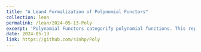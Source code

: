 ```yaml
---
title: "A Lean4 Formalization of Polynomial Functors"
collection: lean
permalink: /lean/2024-05-13-Poly
excerpt: 'Polynomial Functors categorify polynomial functions. This repository provides a Lean 4 formalization of the theory of Polynomial Functors.'
date: 2024-05-13
link: https://github.com/sinhp/Poly
---
```



